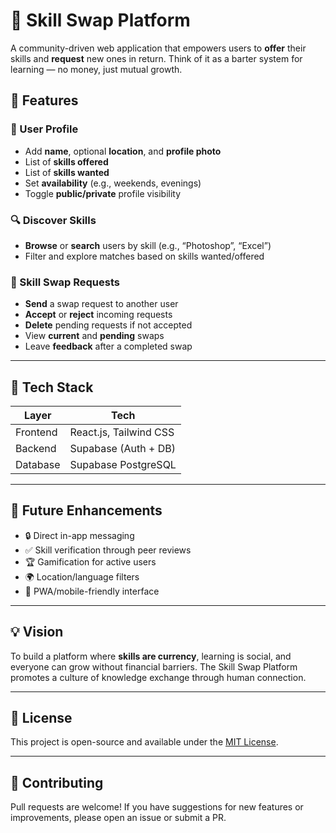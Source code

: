 # 🔁 Skill Swap Platform

A community-driven web application that empowers users to **offer** their skills and **request** new ones in return. Think of it as a barter system for learning — no money, just mutual growth.


## 📌 Features

### 👤 User Profile
- Add **name**, optional **location**, and **profile photo**
- List of **skills offered**
- List of **skills wanted**
- Set **availability** (e.g., weekends, evenings)
- Toggle **public/private** profile visibility

### 🔍 Discover Skills
- **Browse** or **search** users by skill (e.g., “Photoshop”, “Excel”)
- Filter and explore matches based on skills wanted/offered

### 🔁 Skill Swap Requests
- **Send** a swap request to another user
- **Accept** or **reject** incoming requests
- **Delete** pending requests if not accepted
- View **current** and **pending** swaps
- Leave **feedback** after a completed swap

---


## 🧱 Tech Stack

| Layer       | Tech                   |
|-------------|------------------------|
| Frontend    | React.js, Tailwind CSS |
| Backend     | Supabase (Auth + DB)   |
| Database    | Supabase PostgreSQL    |

---

## 🚀 Future Enhancements

- 🔒 Direct in-app messaging
- ✅ Skill verification through peer reviews
- 🏆 Gamification for active users
- 🌍 Location/language filters
- 📱 PWA/mobile-friendly interface

---

## 💡 Vision

To build a platform where **skills are currency**, learning is social, and everyone can grow without financial barriers. The Skill Swap Platform promotes a culture of knowledge exchange through human connection.

---

## 📄 License

This project is open-source and available under the [MIT License](LICENSE).

---

## 🙌 Contributing

Pull requests are welcome! If you have suggestions for new features or improvements, please open an issue or submit a PR.

